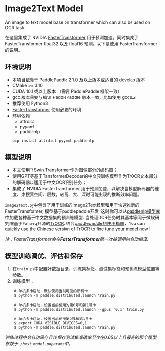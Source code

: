 # Image2Text Model
An image to text model base on transformer which can also be used on OCR task.

在这里集成了 NVIDIA [FasterTransformer](https://github.com/NVIDIA/FasterTransformer/tree/v3.1) 用于预测加速。同时集成了 FasterTransformer float32 以及 float16 预测。以下是使用 FasterTransformer 的说明。

## 环境说明

* 本项目依赖于 PaddlePaddle 2.1.0 及以上版本或适当的 develop 版本
* CMake >= 3.10
* CUDA 10.1 或以上版本 （需要 PaddlePaddle 框架一致）
* gcc 版本需要与编译 PaddlePaddle 版本一致，比如使用 gcc8.2
* 推荐使用 Python3
* [FasterTransformer](https://github.com/NVIDIA/FasterTransformer/tree/v3.1#setup) 使用必要的环境
* 环境依赖
  - attrdict
  - pyyaml
  - paddlenlp
  ```shell
  pip install attrdict pyyaml paddlenlp
  ```
  
 ## 模型说明
 
* 本文使用了Swin Transformer作为图像部分的编码器；
* 使用GPT等基于TansformerDecoder的中文预训练模型作为TrOCR文本部分的解码器以适用于中文OCR识别任务；
* 集成了 NVIDIA FasterTransformer 用于预测加速，以解决当模型解码器的维度、束搜索空间、层数，较高、大、深时可能出现的推断效率问题。
 
`image2text.py`中包含了用于训练的Image2Text模型和用于快速推断的FasterTransformer, 模型基于paddlepaddle开发. 这时你可以从[paddlenlp模型库](https://paddlenlp.readthedocs.io/zh/latest/model_zoo/transformers.html)中加载各种基于中文数据集的预训练模型. 当处理OCR任务时其基本等同于微软研究院基于Fairseq开源的[TrOCR](https://www.msra.cn/zh-cn/news/features/trocr). 结合[paddlepaddle的使用指南](https://www.paddlepaddle.org.cn/documentation/docs/zh/guides/index_cn.html)，You can quickly use the Chinese version of TrOCR to fine tune your model now !
 
 *注：FasterTransformer会在**FasterTransformer**第一次被调用时自动编译.*
 
 ## 模型训练调优、评估和保存
 1. 在`train.py`中配置好数据目录、训练集标签、测试集标签和预训练模型位置等参数。
 2. 训练模型：
```
	# 单机多卡启动，默认使用当前可见的所有卡
	$ python -m paddle.distributed.launch train.py

	# 单机多卡启动，设置当前使用的第0号和第1号卡
	$ python -m paddle.distributed.launch --gpus '0,1' train.py

	# 单机多卡启动，设置当前使用第0号和第1号卡
	$ export CUDA_VISIBLE_DEVICES=0,1
	$ python -m paddle.distributed.launch train.py
```	
*训练过程中会自动保存且仅保存测试集准确率至少在0.65以上且最高的那个模型参数于`./best_model.pdparams`中。*
